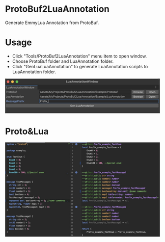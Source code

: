 # ProtoBuf2LuaAnnotation
Generate EmmyLua Annotation from ProtoBuf.

# Usage
* Click "Tools/ProtoBuf2LuaAnnotation" menu item to open window.
* Choose ProtoBuf folder and LuaAnnotation folder.
* Click "GenLuaLuaAnnotation" to generate LuaAnnotation scripts to LuaAnnotation folder.

![Window](Screenshots/Window.png)

# Proto&Lua

![ProtoAndLua](Screenshots/ProtoAndLua.png)

